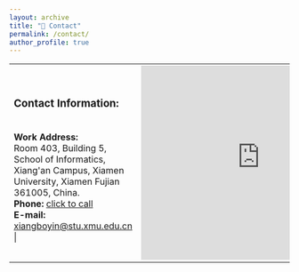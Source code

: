 ```yaml
---
layout: archive
title: "👀 Contact"
permalink: /contact/
author_profile: true
---
```

<style>
table.no-horizontal-lines {
    border-collapse: collapse;
}
table.no-horizontal-lines td, 
table.no-horizontal-lines th {
    border: none;
}
</style>

<table class="no-horizontal-lines" style="margin-left: auto; margin-right: auto;">
	<tr>
		<td>
			<h3>Contact Information:</h3> <br> 
			<strong>Work Address:</strong> <br>     
			Room 403, Building 5, School of Informatics, Xiang'an Campus, Xiamen University, Xiamen Fujian 361005, China. <br>  
			<strong>Phone:</strong> 
			<a href="tel:+1-6015648240" class="no-underline">click to call</a> <br>   
			<strong>E-mail:</strong>   
			<a href="mailto:xiangboyin@stu.xmu.edu.cn" class="no-underline">xiangboyin@stu.xmu.edu.cn</a> | 
		</td>
		<td>
			<iframe width="425" height="350" src="https://www.openstreetmap.org/export/embed.html?bbox=118.2916831970215%2C24.602581989987005%2C118.31723928451538%2C24.61811073760338&amp;layer=mapnik" style="border: 0"></iframe>
		</td>
	</tr>
</table>